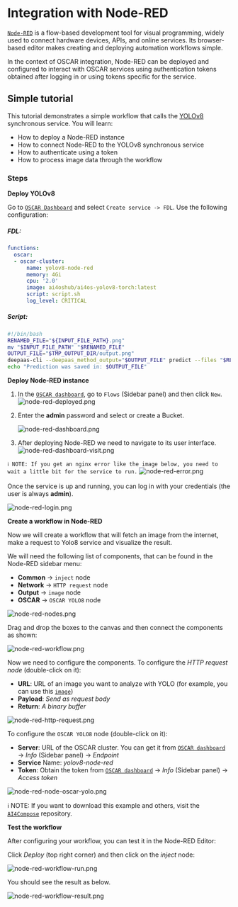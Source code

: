 # Integration with Node-RED

[`Node-RED`](https://nodered.org/) is a flow-based development tool for visual programming, widely used to connect hardware devices, APIs, and online services. Its browser-based editor makes creating and deploying automation workflows simple.

In the context of OSCAR integration, Node-RED can be deployed and configured to interact with OSCAR services using authentication tokens obtained after logging in or using tokens specific for the service.

## Simple tutorial

This tutorial demonstrates a simple workflow that calls the [YOLOv8](https://github.com/grycap/oscar/tree/master/examples/yolov8) synchronous service. You will learn:

- How to deploy a Node-RED instance
- How to connect Node-RED to the YOLOv8 synchronous service
- How to authenticate using a token
- How to process image data through the workflow

### Steps

**Deploy YOLOv8**

Go to [`OSCAR Dashboard`](https://dashboard.oscar.grycap.net/) and select `Create service -> FDL`. Use the following configuration:

##### FDL:
```yaml
functions:
  oscar:
  - oscar-cluster:
      name: yolov8-node-red
      memory: 4Gi
      cpu: '2.0'
      image: ai4oshub/ai4os-yolov8-torch:latest
      script: script.sh
      log_level: CRITICAL
```
    
##### Script:

```bash
#!/bin/bash
RENAMED_FILE="${INPUT_FILE_PATH}.png"
mv "$INPUT_FILE_PATH" "$RENAMED_FILE"
OUTPUT_FILE="$TMP_OUTPUT_DIR/output.png"
deepaas-cli --deepaas_method_output="$OUTPUT_FILE" predict --files "$RENAMED_FILE" --accept image/png 2>&1
echo "Prediction was saved in: $OUTPUT_FILE"
```

**Deploy Node-RED instance**

1. In the [`OSCAR dashboard`](https://dashboard.oscar.grycap.net/), go to `Flows` (Sidebar panel)  and then click `New`. 
    ![node-red-deployed.png](images/integrations/node-red-deployed.png) 

1. Enter the **admin** password and select or create a Bucket.
   
    ![node-red-dashboard.png](images/integrations/node-red-dashboard.png)

1. After deploying Node-RED we need to navigate to its user interface.
    ![node-red-dashboard-visit.png](images/integrations/node-red-dashboard-visit.png)

`
ℹ️ NOTE: If you get an nginx error like the image below, you need to wait a little bit for the service to run.
`
![node-red-error.png](images/integrations/node-red-error.png)
</br>
</br>
Once the service is up and running, you can log in with your credentials (the user is always **admin**).

![node-red-login.png](images/integrations/node-red-login.png)
    

**Create a workflow in Node-RED**

Now we will create a workflow that will fetch an image from the internet, make a request to Yolo8 service and visualize the result.

We will need the following list of components, that can be found in the Node-RED sidebar menu:

- **Common** → `inject` node
- **Network** → `HTTP request` node
- **Output** → `image` node
- **OSCAR** → `OSCAR YOLO8` node

![node-red-nodes.png](images/integrations/node-red-nodes.png)


Drag and drop the boxes to the canvas and then connect the components as shown:

![node-red-workflow.png](images/integrations/node-red-workflow.png)

Now we need to configure the components. To configure the *HTTP request node* (double-click on it):

- **URL**: URL of an image you want to analyze with YOLO (for example, you can use this [`image`](https://upload.wikimedia.org/wikipedia/commons/thumb/1/15/Cat_August_2010-4.jpg/640px-Cat_August_2010-4.jpg))
- **Payload**: _Send as request body_
- **Return**: _A binary buffer_

![node-red-http-request.png](images/integrations/node-red-node-http-request.png)

To configure the `OSCAR YOLO8` node (double-click on it):

- **Server**: URL of the OSCAR cluster. You can get it from [`OSCAR dashboard`](https://dashboard.oscar.grycap.net/) → *Info* (Sidebar panel) → *Endpoint*
- **Service** Name: _yolov8-node-red_
- **Token**: Obtain the token from [`OSCAR dashboard`](https://dashboard.oscar.grycap.net/) → *Info* (Sidebar panel) → *Access token*

![node-red-node-oscar-yolo.png](images/integrations/node-red-node-oscar-yolo.png)


ℹ️ 
NOTE: If you want to download this example and others, visit the [`AI4Compose`](https://github.com/ai4os/ai4-compose/tree/main) repository.

    
**Test the workflow**

After configuring your workflow, you can test it in the Node-RED Editor:

Click *Deploy* (top right corner) and then click on the *inject* node:

![node-red-workflow-run.png](images/integrations/node-red-workflow-run.png)

You should see the result as below.

![node-red-workflow-result.png](images/integrations/node-red-workflow-result.png)
